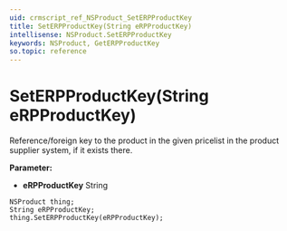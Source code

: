 ```yaml
---
uid: crmscript_ref_NSProduct_SetERPProductKey
title: SetERPProductKey(String eRPProductKey)
intellisense: NSProduct.SetERPProductKey
keywords: NSProduct, GetERPProductKey
so.topic: reference
---
```


# SetERPProductKey(String eRPProductKey)

Reference/foreign key to the product in the given pricelist in the product supplier system, if it exists there.

**Parameter:** 
 - **eRPProductKey** String

```crmscript
NSProduct thing;
String eRPProductKey;
thing.SetERPProductKey(eRPProductKey);
```

